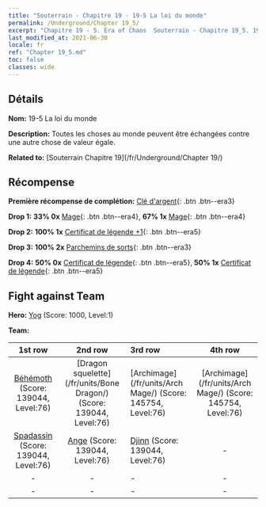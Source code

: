 ```yaml
---
title: "Souterrain - Chapitre 19 - 19-5 La loi du monde"
permalink: /Underground/Chapter 19_5/
excerpt: "Chapitre 19 - 5. Era of Chaos  Souterrain - Chapitre 19_5. 19-5 La loi du monde"
last_modified_at: 2021-06-30
locale: fr
ref: "Chapter 19_5.md"
toc: false
classes: wide
---
```


## Détails

 **Nom:** 19-5 La loi du monde

 **Description:** Toutes les choses au monde peuvent être échangées contre une autre chose de valeur égale.

 **Related to:** [Souterrain Chapitre 19](/fr/Underground/Chapter 19/)

## Récompense

 **Première récompense de complétion:** [Clé d'argent](/ItemsFR/con_693/){: .btn .btn--era3}

 **Drop 1:** **33% 0x** [Mage](/ItemsFR/unt_238/){: .btn .btn--era4}, **67% 1x** [Mage](/ItemsFR/unt_238/){: .btn .btn--era4}

 **Drop 2:** **100% 1x** [Certificat de légende +1](/ItemsFR/mat_74/){: .btn .btn--era5}

 **Drop 3:** **100% 2x** [Parchemins de sorts](/ItemsFR/con_694/){: .btn .btn--era3}

 **Drop 4:** **50% 0x** [Certificat de légende](/ItemsFR/mat_67/){: .btn .btn--era5}, **50% 1x** [Certificat de légende](/ItemsFR/mat_67/){: .btn .btn--era5}


## Fight against Team
 **Hero:** [Yog](/fr/heroes/Yog/) (Score: 1000, Level:1)

 **Team:**


  | 1st row | 2nd row | 3rd row | 4th row |
  |:----:|:----:|:----|:----:|
  | [Béhémoth](/fr/units/Behemoth/) (Score: 139044, Level:76)  | [Dragon squelette](/fr/units/Bone Dragon/) (Score: 139044, Level:76)  | [Archimage](/fr/units/Arch Mage/) (Score: 145754, Level:76)  | [Archimage](/fr/units/Arch Mage/) (Score: 145754, Level:76)  |
  | [Spadassin](/fr/units/Swordsman/) (Score: 139044, Level:76)  | [Ange](/fr/units/Angel/) (Score: 139044, Level:76)  | [Djinn](/fr/units/Genie/) (Score: 139044, Level:76)  | - |
  | - | - | - | - |
  | - | - | - | - |


